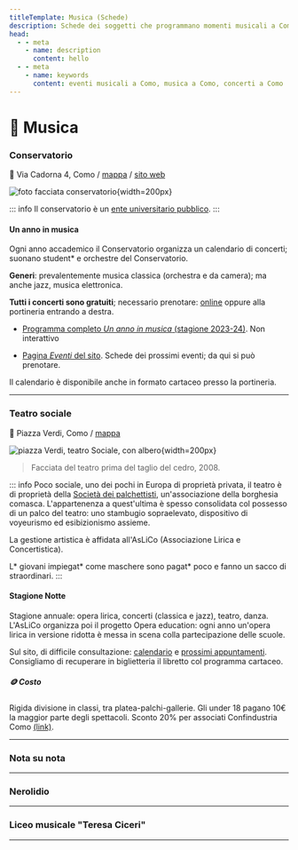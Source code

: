 ```yaml
---
titleTemplate: Musica (Schede)
description: Schede dei soggetti che programmano momenti musicali a Como.
head:
  - - meta
    - name: description
      content: hello
  - - meta
    - name: keywords
      content: eventi musicali a Como, musica a Como, concerti a Como
---
```


# 🎵 Musica

### Conservatorio

📍 Via Cadorna 4, Como /  [mappa](https://en.mapy.cz/s/lucetonage) / [sito web](https://conservatoriocomo.it/)

![foto facciata conservatorio](https://upload.wikimedia.org/wikipedia/commons/thumb/0/05/Conservatorio_di_Como_-_facciata.jpg/384px-Conservatorio_di_Como_-_facciata.jpg){width=200px}

::: info
Il conservatorio è un [ente universitario pubblico](https://it.wikipedia.org/wiki/Alta_formazione_artistica,_musicale_e_coreutica).
:::

#### Un anno in musica

Ogni anno accademico il Conservatorio organizza un calendario di concerti; suonano student* e orchestre del Conservatorio.

**Generi**: prevalentemente musica classica (orchestra e da camera); ma anche jazz, musica elettronica.

**Tutti i concerti sono gratuiti**; necessario prenotare: [online](https://conservatoriocomo.it/eventi/) oppure alla portineria entrando a destra.

- [Programma completo *Un anno in musica* (stagione 2023-24)](https://conservatoriocomo.it/unannoinmusica24/). Non interattivo

- [Pagina *Eventi* del sito](https://conservatoriocomo.it/eventi). Schede dei prossimi eventi; da qui si può prenotare.

Il calendario è disponibile anche in formato cartaceo presso la portineria.

***

### Teatro sociale

📍 Piazza Verdi, Como / [mappa](https://en.mapy.cz/s/konuducafo)

![piazza Verdi, teatro Sociale, con albero](https://upload.wikimedia.org/wikipedia/commons/thumb/3/3e/Teatrosocialecomo.jpg/390px-Teatrosocialecomo.jpg){width=200px}

> Facciata del teatro prima del taglio del cedro, 2008.

::: info
Poco sociale, uno dei pochi in Europa di proprietà privata, il teatro è di proprietà della [Società dei palchettisti](https://saledelridotto.com/it/la-societa-palchettisti-del-teatro-sociale-di-como), un'associazione della borghesia comasca. L'appartenenza a quest'ultima è spesso consolidata col possesso di un palco del teatro: uno stambugio sopraelevato, dispositivo di voyeurismo ed esibizionismo assieme.

La gestione artistica è affidata all'AsLiCo (Associazione Lirica e Concertistica).

L* giovani impiegat* come maschere sono pagat* poco e fanno un sacco di straordinari.
:::

#### Stagione Notte

Stagione annuale: opera lirica, concerti (classica e jazz), teatro, danza. L'AsLiCo organizza poi il progetto Opera education: ogni anno un'opera lirica in versione ridotta è messa in scena colla partecipazione delle scuole.

Sul sito, di difficile consultazione: [calendario](https://teatrosocialecomo.it/calendario/) e [prossimi appuntamenti](https://teatrosocialecomo.it/prossimi-appuntamenti/). Consigliamo di recuperare in biglietteria il libretto col programma cartaceo.
##### 🪙 Costo

Rigida divisione in classi, tra platea-palchi-gallerie. Gli under 18 pagano 10€ la maggior parte degli spettacoli. Sconto 20% per associati Confindustria Como [(link)](https://www.confindustriacomo.it/convenzioni/varie-partnership/notizia/2180/teatro-sociale-di-como/).

***

### Nota su nota

***

### Nerolidio

***

### Liceo musicale "Teresa Ciceri"

***